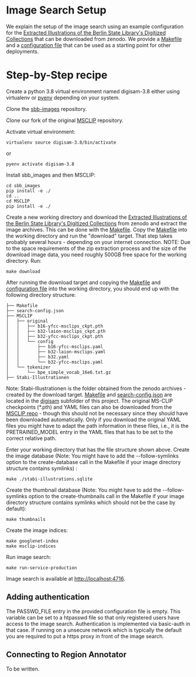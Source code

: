 # Image Search Setup

We explain the setup of the image search using an example configuration for the 
[Extracted Illustrations of the Berlin State Library's Digitized Collections](https://zenodo.org/records/2602431)
that can be downloaded from zenodo. We provide a [Makefile](../digisam/Makefile) 
and a [configuration file](../digisam/search-config.json) that can be used as a starting point 
for other deployments.

# Step-by-Step recipe

Create a python 3.8 virtual environment named digisam-3.8 either using virtualenv or [pyenv](https://github.com/pyenv/pyenv) depending on your system.

Clone the [sbb-images](https://github.com/qurator-spk/sbb_images) repository.

Clone our fork of the original [MSCLIP](https://github.com/labusch/MSCLIP) repository.

Activate virtual environment:
```commandline
virtualenv source digisam-3.8/bin/activate
```
or
```commandline
pyenv activate digisam-3.8
```
Install sbb_images and then MSCLIP:
```commandline
cd sbb_images
pip install -e ./
cd ..
cd MSCLIP
pip install -e ./
```

Create a new working directory and download the [Extracted Illustrations of the Berlin State Library's Digitized Collections](https://zenodo.org/records/2602431)
from zenodo and extract the image archives. This can be done with the [Makefile](../digisam/Makefile).
Copy the [Makefile](../digisam/Makefile) into the working directory and run the "download" target. 
That step takes probably several hours - depending on your internet connection. 
NOTE: Due to the space requirements of the zip extraction process and the size of the download image data, 
you need roughly 500GB free space for the working directory.
Run:
```commandline
make download
```
After running the download target and copying the [Makefile](../digisam/Makefile) and [configuration file](../digisam/search-config.json) into the working directory, you should end up 
with the following directory structure:
```commandline
├── Makefile
├── search-config.json
├── MSCLIP
│   ├── original
│   │   ├── b16-yfcc-msclips_ckpt.pth
│   │   ├── b32-laion-msclips_ckpt.pth
│   │   ├── b32-yfcc-msclips_ckpt.pth
│   │   └── config
│   │       ├── b16-yfcc-msclips.yaml
│   │       ├── b32-laion-msclips.yaml
│   │       ├── b32.yaml
│   │       └── b32-yfcc-msclips.yaml
│   └── tokenizer
│       └── bpe_simple_vocab_16e6.txt.gz
├── Stabi-Illustrationen
```
Note: Stabi-Illustrationen is the folder obtained from the zenodo archives - created by the download target.
[Makefile](../digisam/Makefile) and [search-config.json](../digisam/search-config.json) are located in the [digisam](../digisam/) subfolder of this project.
The original MS-CLIP checkpoints (*.pth) and YAML files can also be downloaded from the [MSCLIP repo](https://github.com/Hxyou/MSCLIP/blob/main/README.md) - though this should not be necessary since they should have been downloaded automatically.
Only if you download the original YAML files you might have to adapt the path information in these files, i.e., it is the PRETRAINED_MODEL entry in the YAML files that has to be set to the correct relative path.

Enter your working directory that has the file structure shown above. 
Create the image database (Note: You might have to add the --follow-symlinks option to the create-database call in the Makefile if your image directory structure contains symlinks) :
```commandline
make ./stabi-illustrations.sqlite
```
Create the thumbnail database (Note: You might have to add the --follow-symlinks option to the create-thumbnails call in the Makefile if your image directory structure contains symlinks which should not be the case by default):
```commandline
make thumbnails
```
Create the image indices:
```commandline
make googlenet-index
make msclip-indices
```
Run image search:
```commandline
make run-service-production
```
Image search is available at [http://localhost:4716]().

## Adding authentication

The PASSWD_FILE entry in the provided configuration file is empty. This variable can be set to a htpasswd file so that 
only registered users have access to the image search. Authentication is implemented via basic-auth in that case. 
If running on a unsecure network which is typically the default you are required to put a https proxy in front of the image search.

## Connecting to Region Annotator

To be written.
